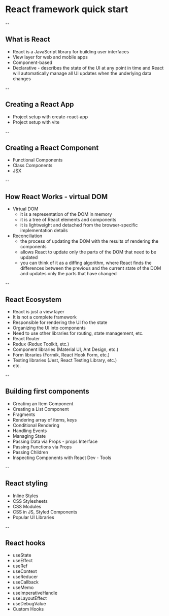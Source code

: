 # React framework quick start

--

## What is React
- React is a JavaScript library for building user interfaces
- View layer for web and mobile apps
- Component-based
- Declarative - describes the state of the UI at any point in time and React will automatically manage all UI updates when the underlying data changes

--

## Creating a React App
- Project setup with create-react-app
- Project setup with vite

--

## Creating a React Component
- Functional Components
- Class Components
- JSX

--

## How React Works - virtual DOM

- Virtual DOM
  - it is a representation of the DOM in memory
  - it is a tree of React elements and components
  - it is lightweight and detached from the browser-specific implementation details
- Reconciliation
  - the process of updating the DOM with the results of rendering the components
  - allows React to update only the parts of the DOM that need to be updated
  - you can think of it as a diffing algorithm, where React finds the differences between the previous and the current state of the DOM and updates only the parts that have changed

--

## React Ecosystem
- React is just a view layer
- It is not a complete framework
- Responsible for rendering the UI fro the state
- Organizing the UI into components
- Need to use other libraries for routing, state management, etc.
- React Router
- Redux (Redux Toolkit, etc.)
- Component libraries (Material UI, Ant Design, etc.)
- Form libraries (Formik, React Hook Form, etc.)
- Testing libraries (Jest, React Testing Library, etc.)
- etc.

--

## Building first components
- Creating an Item Component
- Creating a List Component
- Fragments
- Rendering array of items, keys
- Conditional Rendering
- Handling Events
- Managing State
- Passing Data via Props - props Interface
- Passing Functions via Props
- Passing Children
- Inspecting Components with React Dev - Tools

--

## React styling
- Inline Styles
- CSS Stylesheets
- CSS Modules
- CSS in JS, Styled Components
- Popular UI Libraries
  
--

## React hooks
- useState
- useEffect
- useRef
- useContext
- useReducer
- useCallback
- useMemo
- useImperativeHandle
- useLayoutEffect
- useDebugValue
- Custom Hooks

